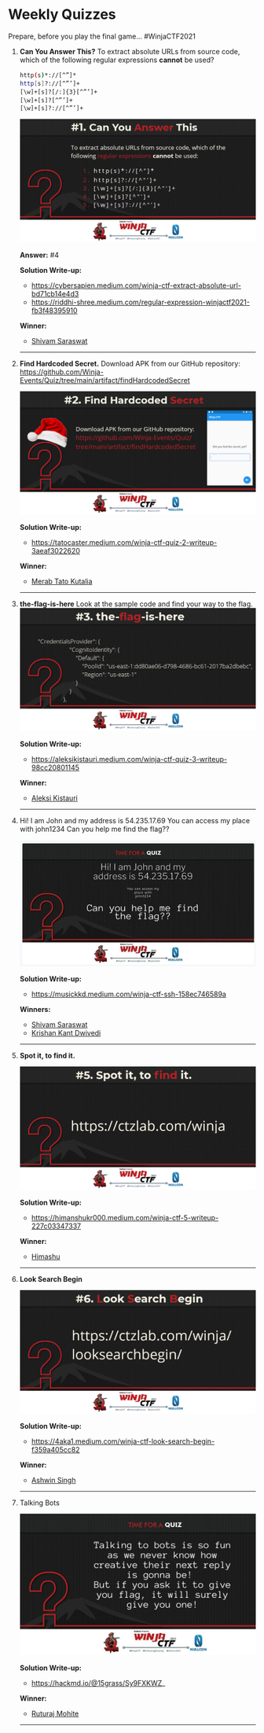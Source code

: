 # Weekly Quizzes
Prepare, before you play the final game... #WinjaCTF2021

1. **Can You Answer This?**
   To extract absolute URLs from source code, which of the following regular expressions **cannot** be used?

    ```bash
    http(s)*://[^”]*
    http[s]?://[^”’]+
    [\w]+[s]?[/:]{3}[^”’]+
    [\w]+[s]?[^”’]+
    [\w]+[s]?://[^”’]+
    ```

    ![Quiz1](image/Quiz1.png)

    **Answer:** #4 <br/>

    **Solution Write-up:** 
    * https://cybersapien.medium.com/winja-ctf-extract-absolute-url-bd71cb14e4d3
    * https://riddhi-shree.medium.com/regular-expression-winjactf2021-fb3f48395910
  
    **Winner:** 
    * [Shivam Saraswat](https://twitter.com/thecybersapien) 

    ---

2. **Find Hardcoded Secret.**
   Download APK from our GitHub repository: https://github.com/Winja-Events/Quiz/tree/main/artifact/findHardcodedSecret

    ![Quiz2](image/Quiz2.png)
  
    **Solution Write-up:** 
    * https://tatocaster.medium.com/winja-ctf-quiz-2-writeup-3aeaf3022620

    **Winner:** 
    * [Merab Tato Kutalia](https://twitter.com/TatoKutalia) 

    ---

3. **the-flag-is-here**
    Look at the sample code and find your way to the flag.
    ![Quiz3](image/Quiz3.png)

    **Solution Write-up:** 
    * https://aleksikistauri.medium.com/winja-ctf-quiz-3-writeup-98cc20801145

    **Winner:** 
    * [Aleksi Kistauri](https://twitter.com/ls4cfk)


    ---

4. Hi! I am John and my address is 54.235.17.69
   You can access my place with john1234
   Can you help me find the flag??

   ![Quiz4](image/Quiz4.png)
    
    **Solution Write-up:** 
    * https://musickkd.medium.com/winja-ctf-ssh-158ec746589a

    **Winners:** 
    * [Shivam Saraswat](https://twitter.com/thecybersapien)
    * [Krishan Kant Dwivedi](https://twitter.com/XENONX_77)

    ---

5. **Spot it, to find it.**

    ![Quiz5](image/Quiz5.png)

    **Solution Write-up:** 
    * https://himanshukr000.medium.com/winja-ctf-5-writeup-227c03347337
    
    **Winner:** 
    * [Himashu](https://twitter.com/HimanshuKr000) 
    
    ---

6. **Look Search Begin**

    ![Quiz6](image/Quiz6.png)

    **Solution Write-up:**
    * https://4aka1.medium.com/winja-ctf-look-search-begin-f359a405cc82
    
    **Winner:**
    * [Ashwin Singh](https://twitter.com/_H4cKAI_)

    ---

7. Talking Bots

    ![Quiz7](image/Quiz7.png)

    **Solution Write-up:**
    * https://hackmd.io/@15grass/Sy9FXKWZ_

    **Winner:**
    * [Ruturaj Mohite](https://twitter.com/grassfrui7)

    ---
    